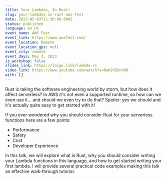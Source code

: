 ```yaml
---
title: Your Lambdas, In Rust!
slug: your-lambdas-in-rust-aws-fest
date: 2023-05-03T11:30:00.000Z
status: published
language: en_US
event_name: AWS Fest
event_link: https://www.awsfest.com/
event_location: Remote
event_location_gps: null
event_city: remote
event_days: May 3, 2023
is_workshop: false
slides_link: https://loige.link/lambda-rs
video_link: https://www.youtube.com/watch?v=NwH2VZUnVU0
with: []
---
```


Rust is taking the software engineering world by storm, but how does it affect serverless? In AWS it's not even a supported runtime, so how can we even use it... and should we even try to do that? Spoiler: yes we should and it's actually quite easy to get started with it!

If you ever wondered why you should consider Rust for your serverless functions here are a few points:

- Performance
- Safety
- Cost
- Developer Experience

In this talk, we will explore what is Rust, why you should consider writing your Lambda functions in this language, and how to get started writing your first lambda. I will provide several practical code examples making this talk an effective walk-through tutorial.